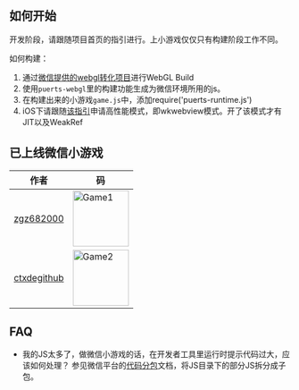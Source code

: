 ## 如何开始
开发阶段，请跟随项目首页的指引进行。上小游戏仅仅只有构建阶段工作不同。

如何构建：
1. 通过[微信提供的webgl转化项目](https://github.com/wechat-miniprogram/minigame-unity-webgl-transform)进行WebGL Build
2. 使用`puerts-webgl`里的构建功能生成为微信环境所用的js。
3. 在构建出来的小游戏`game.js`中，添加require('puerts-runtime.js')
4. iOS下请跟随[该指引](https://github.com/wechat-miniprogram/minigame-unity-webgl-transform/blob/main/Design/iOSOptimization.md)申请高性能模式，即wkwebview模式。开了该模式才有JIT以及WeakRef


## 已上线微信小游戏
| 作者 | 码 |
| --- | --- |
| [zgz682000](https://github.com/zgz682000) | <img src="./doc/pic/game1.jpg" alt="Game1" width="100" height="100"/> |
| [ctxdegithub](https://github.com/ctxdegithub) | <img src="./doc/pic/game2.jpg" alt="Game2" width="100" height="100"/> |

## FAQ
* 我的JS太多了，做微信小游戏的话，在开发者工具里运行时提示代码过大，应该如何处理？
参见微信平台的[代码分包](https://developers.weixin.qq.com/minigame/dev/guide/base-ability/subPackage/useSubPackage.html)文档，将JS目录下的部分JS拆分成子包。
